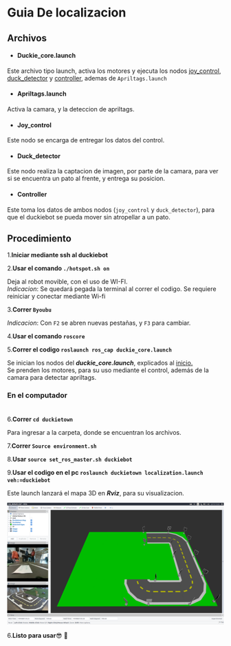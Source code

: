 <h1>Guia De localizacion</h1>

<h2>Archivos</h2>

* <h4>Duckie_core.launch</h4>

Este archivo tipo launch, activa los motores y ejecuta los nodos [joy_control](#joy_control),
[duck_detector](#duck_detector) y [controller](#controller), ademas de `Apriltags.launch`

* <h4>Apriltags.launch</h4>

Activa la camara, y la deteccion de apriltags.

* <h4>Joy_control</h4>

Este nodo se encarga de entregar los datos del control.
* <h4>Duck_detector</h4>

Este nodo realiza la captacion de imagen, por parte de la camara, para ver si se encuentra un pato al frente, y entrega su 
posicion.
* <h4>Controller</h4>

Este toma los datos de ambos nodos (`joy_control` y `duck_detector`), para que el duckiebot se pueda mover 
sin atropellar a un pato.

<h2>Procedimiento</h2>

1.**Iniciar mediante ssh al duckiebot**

2.**Usar el comando `./hotspot.sh on`**

Deja al robot movible, con el uso de WI-FI.<br>
*Indicacion*: Se quedará pegada la terminal al correr el codigo. Se requiere reiniciar y conectar mediante Wi-fi</br>

3.**Correr `Byoubu`**

*Indicacion*: Con `F2` se abren nuevas pestañas, y `F3` para cambiar.

4.**Usar el comando `roscore`**

5.**Correr el codigo `roslaunch ros_cap duckie_core.launch`**

Se inician los nodos del ***duckie_core.launch***, explicados al [inicio.](#archivos)
<br>Se prenden los motores, para su uso mediante el control, además de la camara para detectar apriltags. </br>

### En el computador <br></br>

6.**Correr `cd duckietown`**

Para ingresar a la carpeta, donde se encuentran los archivos.

7.**Correr `Source environment.sh`**

8.**Usar `source set_ros_master.sh duckiebot`**

9.**Usar el codigo en el pc `roslaunch duckietown localization.launch veh:=duckiebot`**

Este launch lanzará el mapa 3D en ***Rviz***, para su visualizacion.

![Texto Alt](Image/Rviz.png)

6.**Listo para usar**:sunglasses: :hatched_chick:
   
